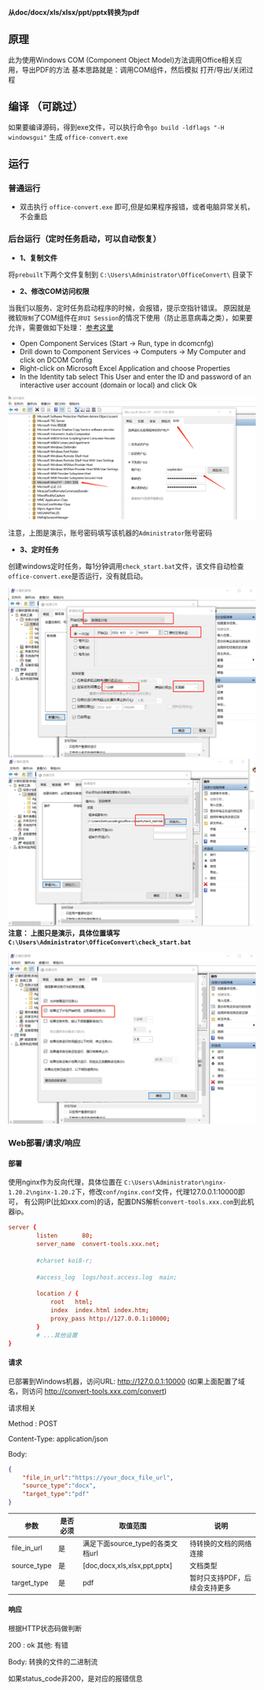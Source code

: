 **从doc/docx/xls/xlsx/ppt/pptx转换为pdf**

## 原理
此为使用Windows COM (Component Object Model)方法调用Office相关应用，导出PDF的方法
基本思路就是：调用COM组件，然后模拟 打开/导出/关闭过程

## 编译 （可跳过）
如果要编译源码，得到exe文件，可以执行命令`go build -ldflags "-H windowsgui"` 生成 `office-convert.exe` 
## 运行

### 普通运行 
- 双击执行 `office-convert.exe` 即可,但是如果程序报错，或者电脑异常关机，不会重启

### 后台运行（定时任务启动，可以自动恢复）

- **1、复制文件** 

将`prebuilt`下两个文件复制到 `C:\Users\Administrator\OfficeConvert\` 目录下

- **2、修改COM访问权限**

当我们以服务、定时任务启动程序的时候，会报错，提示空指针错误。
原因就是微软`限制`了COM组件在`非UI Session`的情况下使用（防止恶意病毒之类），如果要允许，需要做如下处理：
[参考这里](https://superuser.com/questions/579900/why-cant-excel-open-a-file-when-run-from-task-scheduler)

- Open Component Services (Start -> Run, type in dcomcnfg)
- Drill down to Component Services -> Computers -> My Computer and click on DCOM Config
- Right-click on Microsoft Excel Application and choose Properties
- In the Identity tab select This User and enter the ID and password of an interactive user account (domain or local) and click Ok

![授权](./imgs/com_auth.png)

注意，上图是演示，账号密码填写该机器的`Administrator`账号密码

- **3、定时任务**

 创建windows定时任务，每1分钟调用`check_start.bat`文件，该文件自动检查`office-convert.exe`是否运行，没有就启动。

 ![](./imgs/task1.png)
 ![](./imgs/task2.png)
 **注意： 上图只是演示，具体位置填写 `C:\Users\Administrator\OfficeConvert\check_start.bat`**

 ![](./imgs/task3.png)

### Web部署/请求/响应

#### 部署

使用nginx作为反向代理，具体位置在 `C:\Users\Administrator\nginx-1.20.2\nginx-1.20.2`下，修改`conf/nginx.conf`文件，代理127.0.0.1:10000即可，
有公网IP(比如xxx.com)的话，配置DNS解析`convert-tools.xxx.com`到此机器ip。

```conf
server {
        listen       80;
        server_name  convert-tools.xxx.net;

        #charset koi8-r;

        #access_log  logs/host.access.log  main;

        location / {
            root   html;
            index  index.html index.htm;
            proxy_pass http://127.0.0.1:10000;
        }
        # ...其他设置
}
```


#### 请求
已部署到Windows机器，访问URL:
http://127.0.0.1:10000 (如果上面配置了域名，则访问 http://convert-tools.xxx.com/convert)


请求相关

Method :   POST

Content-Type: application/json

Body: 
```json
{
    "file_in_url":"https://your_docx_file_url",
    "source_type":"docx",
    "target_type":"pdf"
}
```

|参数|是否必须|取值范围|说明|
|--|--|--|--|
|file_in_url|是|满足下面source_type的各类文档url|待转换的文档的网络连接|
|source_type|是|[doc,docx,xls,xlsx,ppt,pptx]|文档类型|
|target_type|是|pdf|暂时只支持PDF，后续会支持更多|

#### 响应
根据HTTP状态码做判断

200 : ok
其他: 有错


Body:
转换的文件的二进制流

如果status_code非200，是对应的报错信息